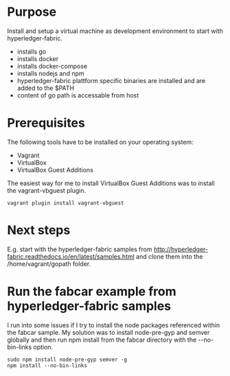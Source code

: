 # Purpose

Install and setup a virtual machine as development environment to start with hyperledger-fabric.

* installs go
* installs docker
* installs docker-compose
* installs nodejs and npm
* hyperledger-fabric plattform specific binaries are installed and are added to the $PATH
* content of go path is accessable from host

# Prerequisites

The following tools have to be installed on your operating system:
* Vagrant
* VirtualBox
* VirtualBox Guest Additions

The easiest way for me to install VirtualBox Guest Additions was to install the vagrant-vbguest plugin.

    vagrant plugin install vagrant-vbguest

# Next steps

E.g. start with the hyperledger-fabric samples from http://hyperledger-fabric.readthedocs.io/en/latest/samples.html and clone them into the /home/vagrant/gopath folder.

# Run the fabcar example from hyperledger-fabric samples

I run into some issues if I try to install the node packages referenced within the fabcar sample.
My solution was to install node-pre-gyp and semver globally and then run npm install from the fabcar directory with the --no-bin-links option.
    
    sudo npm install node-pre-gyp semver -g
    npm install --no-bin-links

